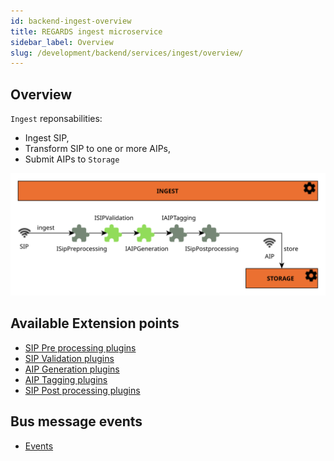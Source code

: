 ```yaml
---
id: backend-ingest-overview
title: REGARDS ingest microservice
sidebar_label: Overview
slug: /development/backend/services/ingest/overview/
---
```



## Overview

`Ingest` reponsabilities:

* Ingest SIP,
* Transform SIP to one or more AIPs,
* Submit AIPs to `Storage`

![Ingest plugins](/schemas/microservices/ingest.svg)


## Available Extension points
* [SIP Pre processing plugins](plugins/sip-pre-processing-plugins.md)
* [SIP Validation plugins](plugins/sip-validation-plugins.md)
* [AIP Generation plugins](plugins/aip-generation-plugins.md)
* [AIP Tagging plugins](plugins/aip-tagging-plugins.md)
* [SIP Post processing plugins](plugins/sip-post-processing-plugins.md)

## Bus message events

 * [Events](events/events.md)
